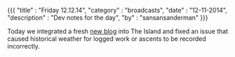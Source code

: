 {{{
  "title" : "Friday 12.12.14",
  "category" : "broadcasts",
  "date" : "12-11-2014",
  "description" : "Dev notes for the day",
  "by" : "sansansanderman"
}}}

Today we integrated a fresh [new blog](https://www.island.io/blog) into The Island and fixed an issue that caused historical weather for logged work or ascents to be recorded incorrectly.